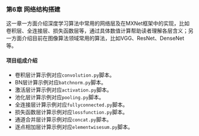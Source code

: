 ### 第6章 网络结构搭建

这一章一方面介绍深度学习算法中常用的网络层及在MXNet框架中的实现，比如卷积层、全连接层、损失函数层等，通过具体数值计算帮助读者理解各层含义；另一方面介绍目前在图像算法领域常用的算法，比如VGG、ResNet、DenseNet等。

#### 项目组成介绍

* 卷积层计算示例对应`convolution.py`脚本。
* BN层计算示例对应`batchnorm.py`脚本。
* 激活层计算示例对应`activation.py`脚本。
* 池化层计算示例对应`pooling.py`脚本。
* 全连接层计算示例对应`fullyconnected.py`脚本。
* 损失函数层计算示例对应`lossfunction.py`脚本。
* 通道合并层计算示例对应`concat.py`脚本。
* 逐点相加层计算示例对应`elementwisesum.py`脚本。
